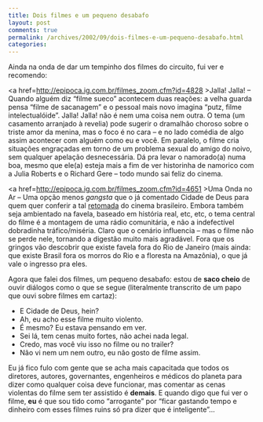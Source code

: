 ```yaml
---
title: Dois filmes e um pequeno desabafo
layout: post
comments: true
permalink: /archives/2002/09/dois-filmes-e-um-pequeno-desabafo.html
categories:
---
```

Ainda na onda de dar um tempinho dos filmes do circuito, fui ver e recomendo:

<a href=http://epipoca.ig.com.br/filmes_zoom.cfm?id=4828 >Jalla! Jalla!</a> &#8211; Quando alguém diz &#8220;filme sueco&#8221; acontecem duas reações: a velha guarda pensa &#8220;filme de sacanagem&#8221; e o pessoal mais novo imagina &#8220;putz, filme intelectualóide&#8221;. Jalla! Jalla! não é nem uma coisa nem outra. O tema (um casamento arranjado à revelia) pode sugerir o dramalhão choroso sobre o triste amor da menina, mas o foco é no cara &#8211; e no lado comédia de algo assim acontecer com alguém como eu e você. Em paralelo, o filme cria situações engraçadas em torno de um problema sexual do amigo do noivo, sem qualquer apelação desnecessária. Dá pra levar o namorado(a) numa boa, mesmo que ele(a) esteja mais a fim de ver historinha de namorico com a Julia Roberts e o Richard Gere &#8211; todo mundo sai feliz do cinema.

<a href=http://epipoca.ig.com.br/filmes_zoom.cfm?id=4651 >Uma Onda no Ar</a> &#8211; Uma opção menos *gangsta* que o já comentado Cidade de Deus para quem quer conferir a tal <a href=http://www.mre.gov.br/cdbrasil/itamaraty/web/port/artecult/incent/apresent/apresent.htm >retomada</a> do cinema brasileiro. Embora também seja ambientado na favela, baseado em história real, etc, etc, o tema central do filme é a montagem de uma rádio comunitária, e não a indefectível dobradinha tráfico/miséria. Claro que o cenário influencia &#8211; mas o filme não se perde nele, tornando a digestão muito mais agradável. Fora que os gringos vão descobrir que existe favela fora do Rio de Janeiro (mais ainda: que existe Brasil fora os morros do Rio e a floresta na Amazônia), o que já vale o ingresso pra eles.

Agora que falei dos filmes, um pequeno desabafo: estou de **saco cheio** de ouvir diálogos como o que se segue (literalmente transcrito de um papo que ouvi sobre filmes em cartaz):

- E Cidade de Deus, hein?
- Ah, eu acho esse filme muito violento.
- É mesmo? Eu estava pensando em ver.
- Sei lá, tem cenas muito fortes, não achei nada legal.
- Credo, mas você viu isso no filme ou no trailer?
- Não vi nem um nem outro, eu não gosto de filme assim.

Eu já fico fulo com gente que se acha mais capacitada que todos os diretores, autores, governantes, engenheiros e médicos do planeta para dizer como qualquer coisa deve funcionar, mas comentar as cenas violentas do filme sem ter assistido é **demais**. E quando digo que fui ver o filme, **eu** é que sou tido como &#8220;arrogante&#8221; por &#8220;ficar gastando tempo e dinheiro com esses filmes ruins só pra dizer que é inteligente&#8221;&#8230;